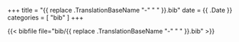 +++
title = "{{ replace .TranslationBaseName "-" " " }}.bib"
date = {{ .Date }}
categories = [ "bib" ]
+++

{{< bibfile file="bib/{{ replace .TranslationBaseName "-" " " }}.bib" >}}
